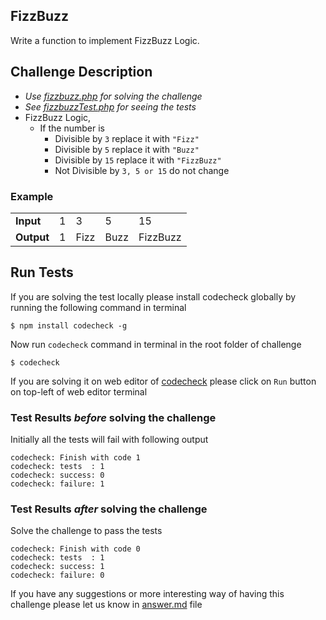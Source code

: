 ## FizzBuzz

Write a function to implement FizzBuzz Logic.

## Challenge Description
- *Use [fizzbuzz.php](app/fizzbuzz.php) for solving the challenge*
- *See [fizzbuzzTest.php](test/fizzbuzzTest.php) for seeing the tests*
- FizzBuzz Logic,
  - If the number is
    - Divisible by ` 3 `  replace it with ` "Fizz" `
    - Divisible by ` 5 `  replace it with ` "Buzz" `
    - Divisible by ` 15 ` replace it with ` "FizzBuzz" `
    - Not Divisible by ` 3, 5 or 15 ` do not change

### Example

<table>
  <tr>
    <td><b>Input</b></td>
    <td>1</td>
    <td>3</td>
    <td>5</td>
    <td>15</td>
  </tr>
  <tr>
    <td><b>Output</b></td>
    <td>1</td>
    <td>Fizz</td>
    <td>Buzz</td>
    <td>FizzBuzz</td>
  </tr>
</table>


## Run Tests
If you are solving the test locally please install codecheck globally by running the following command in terminal
```
$ npm install codecheck -g 
```
Now run `codecheck` command in terminal in the root folder of challenge
```
$ codecheck
```
If you are solving it on web editor of [codecheck](http://code-check.io/) please click on `Run` button on top-left of web editor terminal

### Test Results *before* solving the challenge
Initially all the tests will fail with following output
```
codecheck: Finish with code 1
codecheck: tests  : 1
codecheck: success: 0
codecheck: failure: 1
```
### Test Results *after* solving the challenge
Solve the challenge to pass the tests
```
codecheck: Finish with code 0
codecheck: tests  : 1
codecheck: success: 1
codecheck: failure: 0
```
If you have any suggestions or more interesting way of having this challenge please let us know in [answer.md](answer.md) file
